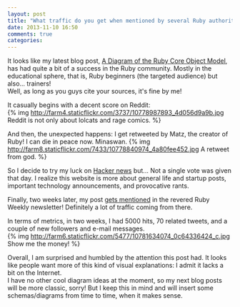 ```yaml
---
layout: post
title: "What traffic do you get when mentioned by several Ruby authorities?"
date: 2013-11-10 16:50
comments: true
categories: 
---
```


It looks like my latest blog post, [A Diagram of the Ruby Core Object Model](/a-diagram-of-the-ruby-core-object-model), has had quite a bit of a success in the Ruby community.
Mostly in the educational sphere, that is, <!--more-->Ruby beginners (the targeted audience) but also... trainers!  
Well, as long as you guys cite your sources, it's fine by me!

It casually begins with a decent score on Reddit:  
{% img http://farm4.staticflickr.com/3737/10778987893_4d056d9a9b.jpg Reddit is not only about lolcats and rage comics. %}

And then, the unexpected happens: I get retweeted by Matz, the creator of Ruby! I can die in peace now. Minaswan.
{% img http://farm8.staticflickr.com/7433/10778840974_4a80fee452.jpg A retweet from god. %}

So I decide to try my luck on <a href="https://news.ycombinator.com" target="_blank">Hacker news</a> but... Not a single vote was given that day. I realize
this website is more about general life and startup posts, important technology announcements, and provocative rants.

Finally, two weeks later, my post <a href="http://rubyweekly.com/archive/167.html" target="_blank">gets mentioned</a> in the revered Ruby Weekly newsletter! Definitely a lot of traffic coming from there.

In terms of metrics, in two weeks, I had 5000 hits, 70 related tweets, and a couple of new followers and e-mail messages.  
{% img http://farm6.staticflickr.com/5477/10781634074_0c64336424_c.jpg Show me the money! %}

Overall, I am surprised and humbled by the attention this post had. It looks like people want more of this kind of visual explanations: I admit it lacks a bit on the Internet.  
I have no other cool diagram ideas at the moment, so my next blog posts will be more classic, sorry! But I keep this in mind and will insert some schemas/diagrams from time to time, when it makes sense.
